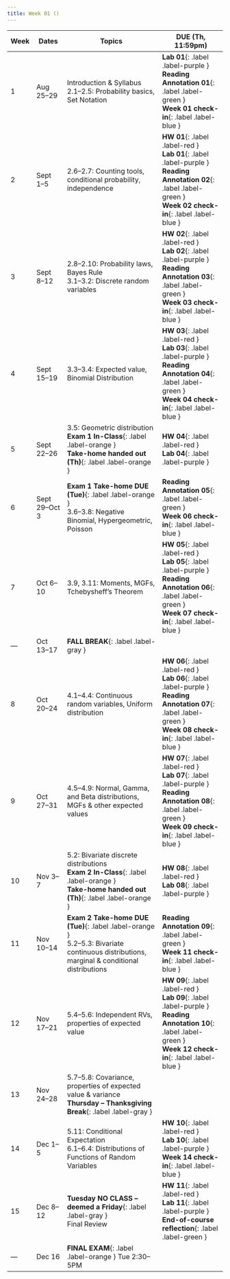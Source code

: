 ```yaml
---
title: Week 01 ()
---
```


| Week | Dates        | Topics                                                                                                                                                           | DUE (Th, 11:59pm)                                                                                                               |
|------|--------------|------------------------------------------------------------------------------------------------------------------------------------------------------------------|--------------------------------------------------------------------------------------------------------------------------------|
| 1    | Aug 25–29    | Introduction & Syllabus<br>2.1–2.5: Probability basics, Set Notation                                                                                              | **Lab 01**{: .label .label-purple }<br>**Reading Annotation 01**{: .label .label-green }<br>**Week 01 check-in**{: .label .label-blue } |
| 2    | Sept 1–5     | 2.6–2.7: Counting tools, conditional probability, independence                                                                                                   | **HW 01**{: .label .label-red }<br>**Lab 01**{: .label .label-purple }<br>**Reading Annotation 02**{: .label .label-green }<br>**Week 02 check-in**{: .label .label-blue } |
| 3    | Sept 8–12    | 2.8–2.10: Probability laws, Bayes Rule<br>3.1–3.2: Discrete random variables                                                                                      | **HW 02**{: .label .label-red }<br>**Lab 02**{: .label .label-purple }<br>**Reading Annotation 03**{: .label .label-green }<br>**Week 03 check-in**{: .label .label-blue } |
| 4    | Sept 15–19   | 3.3–3.4: Expected value, Binomial Distribution                                                                                                                    | **HW 03**{: .label .label-red }<br>**Lab 03**{: .label .label-purple }<br>**Reading Annotation 04**{: .label .label-green }<br>**Week 04 check-in**{: .label .label-blue } |
| 5    | Sept 22–26   | 3.5: Geometric distribution<br>**Exam 1 In-Class**{: .label .label-orange }<br>**Take-home handed out (Th)**{: .label .label-orange }                             | **HW 04**{: .label .label-red }<br>**Lab 04**{: .label .label-purple }                                                                                                |
| 6    | Sept 29–Oct 3| **Exam 1 Take-home DUE (Tue)**{: .label .label-orange }<br>3.6–3.8: Negative Binomial, Hypergeometric, Poisson                                                    | **Reading Annotation 05**{: .label .label-green }<br>**Week 06 check-in**{: .label .label-blue }                                                                      |
| 7    | Oct 6–10     | 3.9, 3.11: Moments, MGFs, Tchebysheff’s Theorem                                                                                                                   | **HW 05**{: .label .label-red }<br>**Lab 05**{: .label .label-purple }<br>**Reading Annotation 06**{: .label .label-green }<br>**Week 07 check-in**{: .label .label-blue } |
| —    | Oct 13–17    | **FALL BREAK**{: .label .label-gray }                                                                                                                             |                                                                                                                                |
| 8    | Oct 20–24    | 4.1–4.4: Continuous random variables, Uniform distribution                                                                                                        | **HW 06**{: .label .label-red }<br>**Lab 06**{: .label .label-purple }<br>**Reading Annotation 07**{: .label .label-green }<br>**Week 08 check-in**{: .label .label-blue } |
| 9    | Oct 27–31    | 4.5–4.9: Normal, Gamma, and Beta distributions, MGFs & other expected values                                                                                      | **HW 07**{: .label .label-red }<br>**Lab 07**{: .label .label-purple }<br>**Reading Annotation 08**{: .label .label-green }<br>**Week 09 check-in**{: .label .label-blue } |
| 10   | Nov 3–7      | 5.2: Bivariate discrete distributions<br>**Exam 2 In-Class**{: .label .label-orange }<br>**Take-home handed out (Th)**{: .label .label-orange }                   | **HW 08**{: .label .label-red }<br>**Lab 08**{: .label .label-purple }                                                                                                |
| 11   | Nov 10–14    | **Exam 2 Take-home DUE (Tue)**{: .label .label-orange }<br>5.2–5.3: Bivariate continuous distributions, marginal & conditional distributions                       | **Reading Annotation 09**{: .label .label-green }<br>**Week 11 check-in**{: .label .label-blue }                                                                      |
| 12   | Nov 17–21    | 5.4–5.6: Independent RVs, properties of expected value                                                                                                            | **HW 09**{: .label .label-red }<br>**Lab 09**{: .label .label-purple }<br>**Reading Annotation 10**{: .label .label-green }<br>**Week 12 check-in**{: .label .label-blue } |
| 13   | Nov 24–28    | 5.7–5.8: Covariance, properties of expected value & variance<br>**Thursday – Thanksgiving Break**{: .label .label-gray }                                          |                                                                                                                                |
| 14   | Dec 1–5      | 5.11: Conditional Expectation<br>6.1–6.4: Distributions of Functions of Random Variables                                                                          | **HW 10**{: .label .label-red }<br>**Lab 10**{: .label .label-purple }<br>**Week 14 check-in**{: .label .label-blue }                                                  |
| 15   | Dec 8–12     | **Tuesday NO CLASS – deemed a Friday**{: .label .label-gray }<br>Final Review                                                                                     | **HW 11**{: .label .label-red }<br>**Lab 11**{: .label .label-purple }<br>**End-of-course reflection**{: .label .label-green }                                        |
| —    | Dec 16       | **FINAL EXAM**{: .label .label-orange } Tue 2:30–5PM                                                                                                               |                                                                                                                                |
